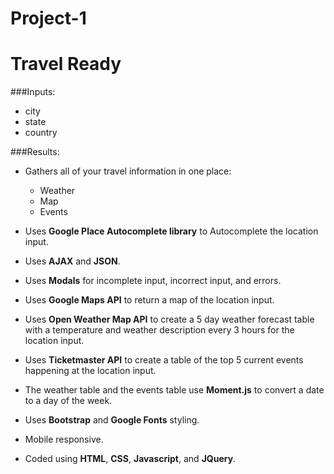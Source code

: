 # Project-1
# Travel Ready

###Inputs: 
* city 
* state 
* country

###Results: 
* Gathers all of your travel information in one place: 
    * Weather
    * Map
    * Events

* Uses **Google Place Autocomplete library** to Autocomplete the location input. 
* Uses **AJAX** and **JSON**.
* Uses **Modals** for incomplete input, incorrect input, and errors.
* Uses **Google Maps API** to return a map of the location input.
* Uses **Open Weather Map API** to create a 5 day weather forecast table with a temperature and weather description every 3 hours for the location input.  
* Uses **Ticketmaster API** to create a table of the top 5 current events happening at the location input.  
* The weather table and the events table use **Moment.js** to convert a date to a day of the week.  
* Uses **Bootstrap** and **Google Fonts** styling.
* Mobile responsive.
* Coded using **HTML**, **CSS**, **Javascript**, and **JQuery**.